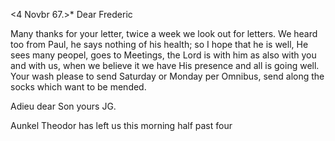  <4 Novbr 67.>*
Dear Frederic

Many thanks for your letter, twice a week we look out for letters. We heard too from Paul, he says nothing of his health; so I hope that he is well, He sees many peopel, goes to Meetings, the Lord is with him as also with you and with us, when we believe it we have His presence and all is going well. 
Your wash please to send Saturday or Monday per Omnibus, send along the socks which want to be mended.

Adieu dear Son
 yours JG.

Aunkel Theodor has left us this morning half past four
